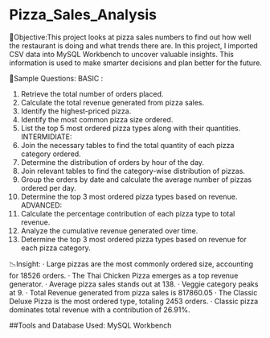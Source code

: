 # Pizza_Sales_Analysis

🎯Objective:This project looks at pizza sales numbers to find out how well the restaurant is doing and what trends there are. In this project, I imported CSV data into MySQL Workbench to uncover valuable insights. This information is used to make smarter decisions and plan better for the future.

📝Sample Questions:
BASIC :
1. Retrieve the total number of orders placed.
2. Calculate the total revenue generated from pizza sales.
3. Identify the highest-priced pizza.
4. Identify the most common pizza size ordered.
5. List the top 5 most ordered pizza types along with their quantities.
INTERMIDIATE:
1. Join the necessary tables to find the total quantity of each pizza category ordered.
2. Determine the distribution of orders by hour of the day.
3. Join relevant tables to find the category-wise distribution of pizzas.
4. Group the orders by date and calculate the average number of pizzas ordered per day.
5. Determine the top 3 most ordered pizza types based on revenue.
ADVANCED:
1. Calculate the percentage contribution of each pizza type to total revenue.
2. Analyze the cumulative revenue generated over time.
3. Determine the top 3 most ordered pizza types based on revenue for each pizza category.



📉Insight:
· Large pizzas are the most commonly ordered size, accounting for 18526 orders.
· The Thai Chicken Pizza emerges as a top revenue generator.
· Average pizza sales stands out at 138.
· Veggie category peaks at 9.
· Total Revenue generated from pizza sales is 817860.05
· The Classic Deluxe Pizza is the most ordered type, totaling 2453 orders.
· Classic pizza dominates total revenue with a contribution of 26.91%.

##Tools and Database Used:
MySQL Workbench
